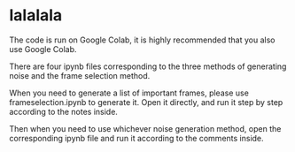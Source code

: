 # lalalala

The code is run on Google Colab, it is highly recommended that you also use Google Colab.

There are four ipynb files corresponding to the three methods of generating noise and the frame selection method.

When you need to generate a list of important frames, please use frameselection.ipynb to generate it. Open it directly, and run it step by step according to the notes inside.

Then when you need to use whichever noise generation method, open the corresponding ipynb file and run it according to the comments inside.
